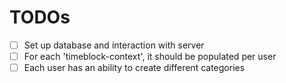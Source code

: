 # TODOs

- [ ] Set up database and interaction with server
- [ ] For each 'timeblock-context', it should be populated per user
- [ ] Each user has an ability to create different categories
